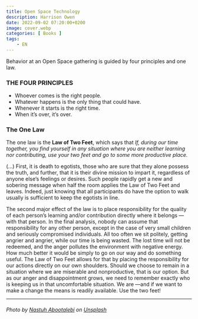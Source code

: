 ```yaml
---
title: Open Space Technology
description: Harrison Owen
date: 2022-09-02 07:20:00+0200
image: cover.webp
categories: [ Books ]
tags:
    - EN
---
```


Behavior at an Open Space gathering is guided by four principles and one law.

### THE FOUR PRINCIPLES
- Whoever comes is the right people.
- Whatever happens is the only thing that could have.
- Whenever it starts is the right time.
- When it’s over, it’s over.

### The One Law
The one law is the **Law of Two Feet**, which says that *If, during our time together, you find yourself in any situation where you are neither learning nor contributing, use your two feet and go to some more productive place.*

(...) First, it is death to egotists, those who are sure that they alone possess the truth, and further, that it is their divine mission to impart it, regardless of anyone else’s feelings or desires. Such people rapidly get a new and sobering message when half the room applies the Law of Two Feet and leaves. Indeed, just knowing that all participants do have the option to walk usually is sufficient to keep the egotists in line.

The second major effect of the law is to place responsibility for the quality of each person’s learning and/or contribution directly where it belongs —with that person. In the final analysis, nobody can assume that responsibility for any other person, except in the case of very small children and seriously compromised individuals. All too often we sit politely, getting angrier and angrier, while our time is being wasted. The lost time will not be redeemed, and the anger pollutes the environment with negative energy. How much better it would be simply to go on our way and do something useful. The Law of Two Feet allows for that by placing the responsibility for our actions directly on our own shoulders. Should we choose to remain in a situation where we are miserable and nonproductive, that is our option. But as our anger and disappointment grows, we need to remember exactly who is keeping us in that uncomfortable situation. We are —and if we want to make a change the means is readily available. Use the two feet!

<hr>

###### Photo by <a href="https://unsplash.com/@sunday_digital?utm_source=unsplash&utm_medium=referral&utm_content=creditCopyText">Nastuh Abootalebi</a> on <a href="https://unsplash.com/s/photos/open-space?utm_source=unsplash&utm_medium=referral&utm_content=creditCopyText">Unsplash</a>
